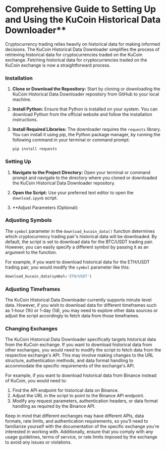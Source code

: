 # Comprehensive Guide to Setting Up and Using the KuCoin Historical Data Downloader**

Cryptocurrency trading relies heavily on historical data for making informed decisions. The KuCoin Historical Data Downloader simplifies the process of retrieving historical data for cryptocurrencies traded on the KuCoin exchange. Fetching historical data for cryptocurrencies traded on the KuCoin exchange is now a straightforward process.

### Installation

1. **Clone or Download the Repository:** Start by cloning or downloading the KuCoin Historical Data Downloader repository from GitHub to your local machine.

2. **Install Python:** Ensure that Python is installed on your system. You can download Python from the official website and follow the installation instructions.

3. **Install Required Libraries:** The downloader requires the `requests` library. You can install it using pip, the Python package manager, by running the following command in your terminal or command prompt:
   ```
   pip install requests
   ```

### Setting Up

1. **Navigate to the Project Directory:** Open your terminal or command prompt and navigate to the directory where you cloned or downloaded the KuCoin Historical Data Downloader repository.

2. **Open the Script:** Use your preferred text editor to open the `download.ipynb` script.

3. **Adjust Parameters (Optional):

### Adjusting Symbols

The `symbol` parameter in the `download_kucoin_data()` function determines which cryptocurrency trading pair's historical data will be downloaded. By default, the script is set to download data for the BTC/USDT trading pair. However, you can easily specify a different symbol by passing it as an argument to the function.

For example, if you want to download historical data for the ETH/USDT trading pair, you would modify the `symbol` parameter like this:
```python
download_kucoin_data(symbol='ETH/USDT')
```

### Adjusting Timeframes

The KuCoin Historical Data Downloader currently supports minute-level data. However, if you wish to download data for different timeframes such as 1-hour (1h) or 1-day (1d), you may need to explore other data sources or adjust the script accordingly to fetch data from those timeframes.

### Changing Exchanges

The KuCoin Historical Data Downloader specifically targets historical data from the KuCoin exchange. If you want to download historical data from other exchanges, you would need to modify the script to fetch data from the respective exchange's API. This may involve making changes to the URL structure, authentication methods, and data format handling to accommodate the specific requirements of the exchange's API.

For example, if you want to download historical data from Binance instead of KuCoin, you would need to:

1. Find the API endpoint for historical data on Binance.
2. Adjust the URL in the script to point to the Binance API endpoint.
3. Modify any request parameters, authentication headers, or data format handling as required by the Binance API.

Keep in mind that different exchanges may have different APIs, data formats, rate limits, and authentication requirements, so you'll need to familiarize yourself with the documentation of the specific exchange you're interested in working with. Additionally, ensure that you comply with any usage guidelines, terms of service, or rate limits imposed by the exchange to avoid any issues or violations.


